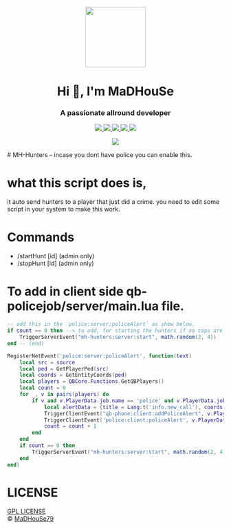 <p align="center">
    <img width="140" src="https://icons.iconarchive.com/icons/iconarchive/red-orb-alphabet/128/Letter-M-icon.png" />  
    <h1 align="center">Hi 👋, I'm MaDHouSe</h1>
    <h3 align="center">A passionate allround developer </h3>    
</p>

<p align="center">
  <a href="https://github.com/MaDHouSe79/mh-intercom/issues">
    <img src="https://img.shields.io/github/issues/MaDHouSe79/mh-hunters"/> 
  </a>
  <a href="https://github.com/MaDHouSe79/mh-intercom/watchers">
    <img src="https://img.shields.io/github/watchers/MaDHouSe79/mh-hunters"/> 
  </a> 
  <a href="https://github.com/MaDHouSe79/mh-hunters/network/members">
    <img src="https://img.shields.io/github/forks/MaDHouSe79/mh-hunters"/> 
  </a>  
  <a href="https://github.com/MaDHouSe79/mh-hunters/stargazers">
    <img src="https://img.shields.io/github/stars/MaDHouSe79/mh-hunters?color=white"/> 
  </a>
  <a href="https://github.com/MaDHouSe79/mh-hunters/blob/main/LICENSE">
    <img src="https://img.shields.io/github/license/MaDHouSe79/mh-hunters?color=black"/> 
  </a>      
</p>

<p align="center">
  <img alig src="https://github-profile-trophy.vercel.app/?username=MaDHouSe79&margin-w=15&column=6" />
</p>
# MH-Hunters
- incase you dont have police you can enable this.

# what this script does is,
it auto send hunters to a player that just did a crime.
you need to edit some script in your system to make this work.

# Commands
- /startHunt [id] (admin only)
- /stopHunt [id]  (admin only)

# To add in client side qb-policejob/server/main.lua file.
```lua
-- add this in the `police:server:policeAlert` as show below.
if count == 0 then --< to add, for starting the hunters if no cops are online. (start)
    TriggerServerEvent("mh-hunters:server:start", math.random(2, 4))
end -- (end)
```
```lua
RegisterNetEvent('police:server:policeAlert', function(text)
    local src = source
    local ped = GetPlayerPed(src)
    local coords = GetEntityCoords(ped)
    local players = QBCore.Functions.GetQBPlayers()
    local count = 0
    for _, v in pairs(players) do
        if v and v.PlayerData.job.name == 'police' and v.PlayerData.job.onduty then
            local alertData = {title = Lang:t('info.new_call'), coords = {x = coords.x, y = coords.y, z = coords.z}, description = text}
            TriggerClientEvent("qb-phone:client:addPoliceAlert", v.PlayerData.source, alertData)
            TriggerClientEvent('police:client:policeAlert', v.PlayerData.source, coords, text)
            count = count + 1
        end
    end
    if count == 0 then
        TriggerServerEvent("mh-hunters:server:start", math.random(2, 4))
    end
end)
```

# LICENSE
[GPL LICENSE](./LICENSE)<br />
&copy; [MaDHouSe79](https://www.youtube.com/@MaDHouSe79)
